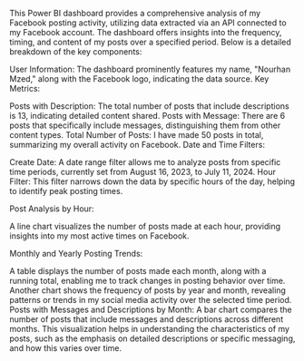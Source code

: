 This Power BI dashboard provides a comprehensive analysis of my Facebook posting activity, utilizing data extracted via an API connected to my Facebook account. 
The dashboard offers insights into the frequency, timing, and content of my posts over a specified period.
Below is a detailed breakdown of the key components:

User Information:
The dashboard prominently features my name, "Nourhan Mzed," along with the Facebook logo, indicating the data source.
Key Metrics:

Posts with Description: 
The total number of posts that include descriptions is 13, indicating detailed content shared.
Posts with Message: 
There are 6 posts that specifically include messages, distinguishing them from other content types.
Total Number of Posts: 
I have made 50 posts in total, summarizing my overall activity on Facebook.
Date and Time Filters:

Create Date: A date range filter allows me to analyze posts from specific time periods, currently set from August 16, 2023, to July 11, 2024.
Hour Filter: This filter narrows down the data by specific hours of the day, helping to identify peak posting times.

Post Analysis by Hour:

A line chart visualizes the number of posts made at each hour, providing insights into my most active times on Facebook.

Monthly and Yearly Posting Trends:

A table displays the number of posts made each month, along with a running total, enabling me to track changes in posting behavior over time.
Another chart shows the frequency of posts by year and month, revealing patterns or trends in my social media activity over the selected time period.
Posts with Messages and Descriptions by Month:
A bar chart compares the number of posts that include messages and descriptions across different months.
This visualization helps in understanding the characteristics of my posts, such as the emphasis on detailed descriptions or specific messaging, and how this varies over time.
